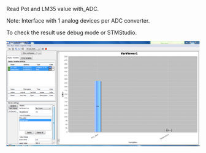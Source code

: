 Read Pot and LM35 value with_ADC.

Note: Interface with 1 analog devices per ADC converter.

To check the result use debug mode or STMStudio.

<img src="Result.PNG" alt="Result">
